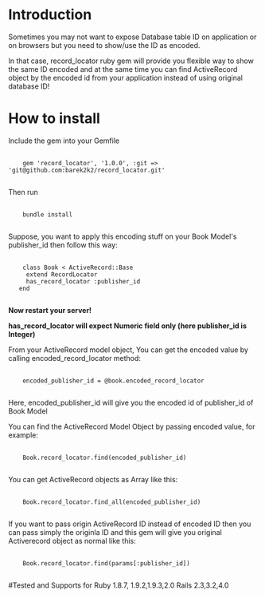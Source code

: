 # Introduction
Sometimes you may not want to expose Database table ID on application or on browsers but you need to show/use the ID as encoded.

In that case, record_locator ruby gem will provide you flexible way to show the same ID encoded and at the same time
you can find ActiveRecord object by the encoded id from your application instead of using original database ID!

# How to install
Include the gem into your Gemfile
<pre>
  <code>
    gem 'record_locator', '1.0.0', :git => 'git@github.com:barek2k2/record_locator.git'
  </code>
</pre>

Then run
<pre>
  <code>
    bundle install
  </code>
</pre>

Suppose, you want to apply this encoding stuff on your Book Model's publisher_id then follow this way:
<pre>
  <code>
    class Book &lt; ActiveRecord::Base
     extend RecordLocator
     has_record_locator :publisher_id
   end
  </code>
</pre>

<strong>Now restart your server!</strong>

<p>
<strong> has_record_locator will expect Numeric field only (here publisher_id is Integer)</strong>
</p>

From your ActiveRecord model object, You can get the encoded value by calling encoded_record_locator method:
<pre>
  <code>
    encoded_publisher_id = @book.encoded_record_locator
  </code>
</pre>

Here, encoded_publisher_id will give you the encoded id of publisher_id of Book Model

You can find the ActiveRecord Model Object by passing encoded value, for example:
<pre>
  <code>
    Book.record_locator.find(encoded_publisher_id)
  </code>
</pre>

You can get ActiveRecord objects as Array like this:
<pre>
  <code>
    Book.record_locator.find_all(encoded_publisher_id)
  </code>
</pre>

If you want to pass origin ActiveRecord ID instead of encoded ID then you can pass simply the originla ID and this
gem will give you original Activerecord object as normal like this:
<pre>
  <code>
    Book.record_locator.find(params[:publisher_id])
  </code>
</pre>

#Tested and Supports for
Ruby 1.8.7, 1.9.2,1.9.3,2.0
Rails 2.3,3.2,4.0

